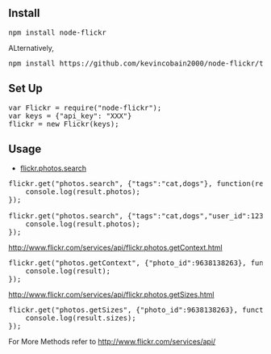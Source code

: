Install
-------

<pre>
npm install node-flickr
</pre>

ALternatively,
<pre>
npm install https://github.com/kevincobain2000/node-flickr/tarball/master
</pre>


Set Up
-------

<pre>
var Flickr = require("node-flickr");
var keys = {"api_key": "XXX"}
flickr = new Flickr(keys);
</pre>

Usage
-----

- [flickr.photos.search]

[flickr.photos.search]: http://www.flickr.com/services/api/flickr.photos.search.html

<pre>
flickr.get("photos.search", {"tags":"cat,dogs"}, function(result){
    console.log(result.photos);
});

flickr.get("photos.search", {"tags":"cat,dogs","user_id":123456}, function(result){
    console.log(result.photos);
});
</pre>



http://www.flickr.com/services/api/flickr.photos.getContext.html
<pre>
flickr.get("photos.getContext", {"photo_id":9638138263}, function(result){
    console.log(result);
});
</pre>

http://www.flickr.com/services/api/flickr.photos.getSizes.html

<pre>
flickr.get("photos.getSizes", {"photo_id":9638138263}, function(result){
    console.log(result.sizes);
});
</pre>


For More Methods refer to http://www.flickr.com/services/api/





